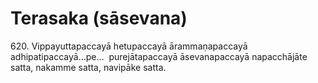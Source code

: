 # Terasaka (sāsevana)

620\. Vippayuttapaccayā hetupaccayā ārammaṇapaccayā adhipatipaccayā…pe…  purejātapaccayā āsevanapaccayā napacchājāte satta, nakamme satta, navipāke satta.
